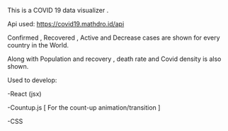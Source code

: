This is a COVID 19 data visualizer .

Api used: https://covid19.mathdro.id/api

Confirmed , Recovered , Active and Decrease cases are shown for every country in the World.

Along with Population and recovery , death  rate and Covid density is also shown.

Used to develop:

-React (jsx) 

-Countup.js [ For the count-up animation/transition ]

-CSS

